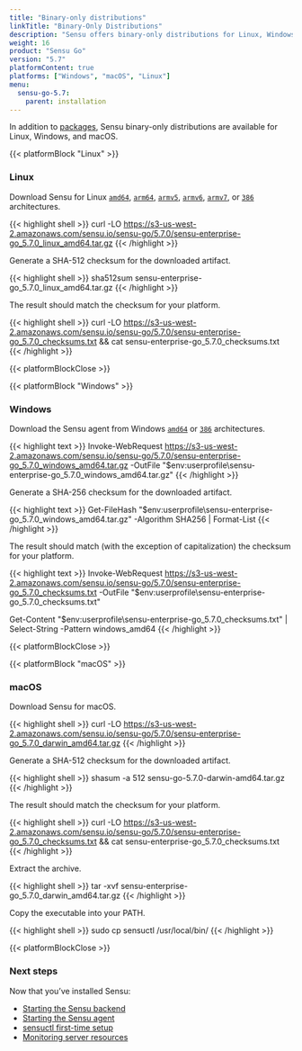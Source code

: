 ```yaml
---
title: "Binary-only distributions"
linkTitle: "Binary-Only Distributions"
description: "Sensu offers binary-only distributions for Linux, Windows, and macOS. Read the guide to learn how to download and verify Sensu binaries."
weight: 16
product: "Sensu Go"
version: "5.7"
platformContent: true
platforms: ["Windows", "macOS", "Linux"]
menu:
  sensu-go-5.7:
    parent: installation
---
```


In addition to [packages][1], Sensu binary-only distributions are available for Linux, Windows, and macOS.

{{< platformBlock "Linux" >}}

### Linux

Download Sensu for Linux [`amd64`][14], [`arm64`][15], [`armv5`][16], [`armv6`][17], [`armv7`][18], or [`386`][19] architectures.

{{< highlight shell >}}
curl -LO https://s3-us-west-2.amazonaws.com/sensu.io/sensu-go/5.7.0/sensu-enterprise-go_5.7.0_linux_amd64.tar.gz
{{< /highlight >}}

Generate a SHA-512 checksum for the downloaded artifact.

{{< highlight shell >}}
sha512sum sensu-enterprise-go_5.7.0_linux_amd64.tar.gz
{{< /highlight >}}

The result should match the checksum for your platform.

{{< highlight shell >}}
curl -LO https://s3-us-west-2.amazonaws.com/sensu.io/sensu-go/5.7.0/sensu-enterprise-go_5.7.0_checksums.txt && cat sensu-enterprise-go_5.7.0_checksums.txt
{{< /highlight >}}

{{< platformBlockClose >}}

{{< platformBlock "Windows" >}}

### Windows

Download the Sensu agent from Windows [`amd64`](https://s3-us-west-2.amazonaws.com/sensu.io/sensu-go/5.7.0/sensu-enterprise-go_5.7.0_windows_amd64.tar.gz) or [`386`](https://s3-us-west-2.amazonaws.com/sensu.io/sensu-go/5.7.0/sensu-enterprise-go_5.7.0_windows_386.tar.gz) architectures.

{{< highlight text >}}
Invoke-WebRequest https://s3-us-west-2.amazonaws.com/sensu.io/sensu-go/5.7.0/sensu-enterprise-go_5.7.0_windows_amd64.tar.gz  -OutFile "$env:userprofile\sensu-enterprise-go_5.7.0_windows_amd64.tar.gz"
{{< /highlight >}}

Generate a SHA-256 checksum for the downloaded artifact.

{{< highlight text >}}
Get-FileHash "$env:userprofile\sensu-enterprise-go_5.7.0_windows_amd64.tar.gz" -Algorithm SHA256 | Format-List
{{< /highlight >}}

The result should match (with the exception of capitalization) the checksum for your platform.

{{< highlight text >}}
Invoke-WebRequest https://s3-us-west-2.amazonaws.com/sensu.io/sensu-go/5.7.0/sensu-enterprise-go_5.7.0_checksums.txt -OutFile "$env:userprofile\sensu-enterprise-go_5.7.0_checksums.txt"

Get-Content "$env:userprofile\sensu-enterprise-go_5.7.0_checksums.txt" | Select-String -Pattern windows_amd64
{{< /highlight >}}

{{< platformBlockClose >}}

{{< platformBlock "macOS" >}}

### macOS

Download Sensu for macOS.

{{< highlight shell >}}
curl -LO https://s3-us-west-2.amazonaws.com/sensu.io/sensu-go/5.7.0/sensu-enterprise-go_5.7.0_darwin_amd64.tar.gz
{{< /highlight >}}

Generate a SHA-512 checksum for the downloaded artifact.

{{< highlight shell >}}
shasum -a 512 sensu-go-5.7.0-darwin-amd64.tar.gz
{{< /highlight >}}

The result should match the checksum for your platform.

{{< highlight shell >}}
curl -LO https://s3-us-west-2.amazonaws.com/sensu.io/sensu-go/5.7.0/sensu-enterprise-go_5.7.0_checksums.txt && cat sensu-enterprise-go_5.7.0_checksums.txt
{{< /highlight >}}

Extract the archive.

{{< highlight shell >}}
tar -xvf sensu-enterprise-go_5.7.0_darwin_amd64.tar.gz
{{< /highlight >}}

Copy the executable into your PATH.

{{< highlight shell >}}
sudo cp sensuctl /usr/local/bin/
{{< /highlight >}}

{{< platformBlockClose >}}

### Next steps

Now that you’ve installed Sensu:

- [Starting the Sensu backend][2]
- [Starting the Sensu agent][3]
- [sensuctl first-time setup][4]
- [Monitoring server resources][5]

[2]: ../../reference/backend#operation
[3]: ../../reference/agent#operation
[4]: ../../sensuctl/reference#first-time-setup
[5]: ../../guides/monitor-server-resources

[1]: ../install-sensu
[14]: https://s3-us-west-2.amazonaws.com/sensu.io/sensu-go/5.7.0/sensu-enterprise-go_5.7.0_linux_amd64.tar.gz
[15]: https://s3-us-west-2.amazonaws.com/sensu.io/sensu-go/5.7.0/sensu-enterprise-go_5.7.0_linux_arm64.tar.gz
[16]: https://s3-us-west-2.amazonaws.com/sensu.io/sensu-go/5.7.0/sensu-enterprise-go_5.7.0_linux_armv5.tar.gz
[17]: https://s3-us-west-2.amazonaws.com/sensu.io/sensu-go/5.7.0/sensu-enterprise-go_5.7.0_linux_armv6.tar.gz
[18]: https://s3-us-west-2.amazonaws.com/sensu.io/sensu-go/5.7.0/sensu-enterprise-go_5.7.0_linux_armv7.tar.gz
[19]: https://s3-us-west-2.amazonaws.com/sensu.io/sensu-go/5.7.0/sensu-enterprise-go_5.7.0_linux_386.tar.gz
